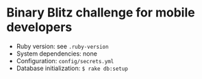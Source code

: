 # Binary Blitz challenge for mobile developers

- Ruby version: see `.ruby-version`
- System dependencies: none
- Configuration: `config/secrets.yml`
- Database initialization: `$ rake db:setup`
